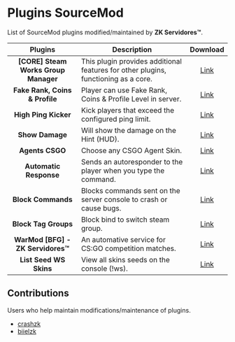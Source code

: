 # Plugins SourceMod
List of SourceMod plugins modified/maintained by **ZK Servidores™**.

**Plugins** | **Description** | **Download** |
:--------: | -------- | :--------: |
**[CORE] Steam Works Group Manager** | This plugin provides additional features for other plugins, functioning as a core. | [Link](https://github.com/zkservidores-clientes/SWGM) |
**Fake Rank, Coins & Profile** | Player can use Fake Rank, Coins & Profile Level in server. | [Link](https://github.com/zkservidores-clientes/Fake-Rank-Coins-Profile) |
**High Ping Kicker** | Kick players that exceed the configured ping limit. | [Link](https://github.com/zkservidores-clientes/High-Ping-Kicker) |
**Show Damage** | Will show the damage on the Hint (HUD). | [Link](https://github.com/zkservidores-clientes/Show-Damage) |
**Agents CSGO** | Choose any CSGO Agent Skin. | [Link](https://github.com/zkservidores-clientes/Agents-CSGO) |
**Automatic Response** | Sends an autoresponder to the player when you type the command. | [Link](https://github.com/zkservidores-clientes/Automatic-Response) |
**Block Commands** | Blocks commands sent on the server console to crash or cause bugs. | [Link](https://github.com/zkservidores-clientes/Block-Commands) |
**Block Tag Groups** | Block bind to switch steam group. | [Link](https://github.com/zkservidores-clientes/Block-Tag-Groups) |
**WarMod [BFG] - ZK Servidores™** | An automative service for CS:GO competition matches. | [Link](https://github.com/zkservidores-clientes/WarMod-BFG-ZK-Servidores) |
**List Seed WS Skins** | View all skins seeds on the console (!ws). | [Link](https://github.com/zkservidores-clientes/List-Seed-WS-Skins) |

## Contributions
Users who help maintain modifications/maintenance of plugins.
- [crashzk](https://github.com/crashzk)
- [biielzk](https://github.com/biielzk)
